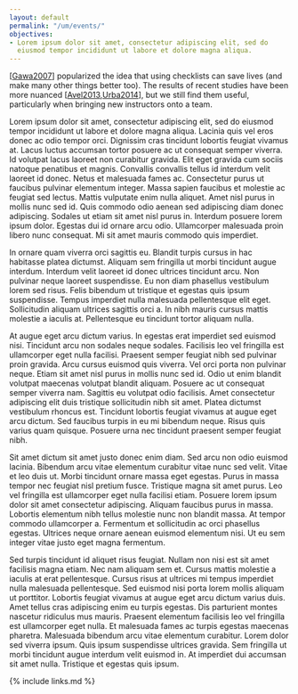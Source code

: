 ```yaml
---
layout: default
permalink: "/um/events/"
objectives:
- Lorem ipsum dolor sit amet, consectetur adipiscing elit, sed do
  eiusmod tempor incididunt ut labore et dolore magna aliqua.
---
```


[[Gawa2007](#CITE)] popularized the idea that using checklists can
save lives (and make many other things better too). The results of
recent studies have been more nuanced
[[Avel2013](#CITE),[Urba2014](#CITE)], but we still find them useful,
particularly when bringing new instructors onto a team.

Lorem ipsum dolor sit amet, consectetur adipiscing elit, sed do
eiusmod tempor incididunt ut labore et dolore magna aliqua. Lacinia
quis vel eros donec ac odio tempor orci. Dignissim cras tincidunt
lobortis feugiat vivamus at. Lacus luctus accumsan tortor posuere ac
ut consequat semper viverra. Id volutpat lacus laoreet non curabitur
gravida. Elit eget gravida cum sociis natoque penatibus et
magnis. Convallis convallis tellus id interdum velit laoreet id
donec. Netus et malesuada fames ac. Consectetur purus ut faucibus
pulvinar elementum integer. Massa sapien faucibus et molestie ac
feugiat sed lectus. Mattis vulputate enim nulla aliquet. Amet nisl
purus in mollis nunc sed id. Quis commodo odio aenean sed adipiscing
diam donec adipiscing. Sodales ut etiam sit amet nisl purus
in. Interdum posuere lorem ipsum dolor. Egestas dui id ornare arcu
odio. Ullamcorper malesuada proin libero nunc consequat. Mi sit amet
mauris commodo quis imperdiet.

In ornare quam viverra orci sagittis eu. Blandit turpis cursus in hac
habitasse platea dictumst. Aliquam sem fringilla ut morbi tincidunt
augue interdum. Interdum velit laoreet id donec ultrices tincidunt
arcu. Non pulvinar neque laoreet suspendisse. Eu non diam phasellus
vestibulum lorem sed risus. Felis bibendum ut tristique et egestas
quis ipsum suspendisse. Tempus imperdiet nulla malesuada pellentesque
elit eget. Sollicitudin aliquam ultrices sagittis orci a. In nibh
mauris cursus mattis molestie a iaculis at. Pellentesque eu tincidunt
tortor aliquam nulla.

At augue eget arcu dictum varius. In egestas erat imperdiet sed
euismod nisi. Tincidunt arcu non sodales neque sodales. Facilisis leo
vel fringilla est ullamcorper eget nulla facilisi. Praesent semper
feugiat nibh sed pulvinar proin gravida. Arcu cursus euismod quis
viverra. Vel orci porta non pulvinar neque. Etiam sit amet nisl purus
in mollis nunc sed id. Odio ut enim blandit volutpat maecenas volutpat
blandit aliquam. Posuere ac ut consequat semper viverra nam. Sagittis
eu volutpat odio facilisis. Amet consectetur adipiscing elit duis
tristique sollicitudin nibh sit amet. Platea dictumst vestibulum
rhoncus est. Tincidunt lobortis feugiat vivamus at augue eget arcu
dictum. Sed faucibus turpis in eu mi bibendum neque. Risus quis varius
quam quisque. Posuere urna nec tincidunt praesent semper feugiat nibh.

Sit amet dictum sit amet justo donec enim diam. Sed arcu non odio
euismod lacinia. Bibendum arcu vitae elementum curabitur vitae nunc
sed velit. Vitae et leo duis ut. Morbi tincidunt ornare massa eget
egestas. Purus in massa tempor nec feugiat nisl pretium
fusce. Tristique magna sit amet purus. Leo vel fringilla est
ullamcorper eget nulla facilisi etiam. Posuere lorem ipsum dolor sit
amet consectetur adipiscing. Aliquam faucibus purus in massa. Lobortis
elementum nibh tellus molestie nunc non blandit massa. At tempor
commodo ullamcorper a. Fermentum et sollicitudin ac orci phasellus
egestas. Ultrices neque ornare aenean euismod elementum nisi. Ut eu
sem integer vitae justo eget magna fermentum.

Sed turpis tincidunt id aliquet risus feugiat. Nullam non nisi est sit
amet facilisis magna etiam. Nec nam aliquam sem et. Cursus mattis
molestie a iaculis at erat pellentesque. Cursus risus at ultrices mi
tempus imperdiet nulla malesuada pellentesque. Sed euismod nisi porta
lorem mollis aliquam ut porttitor. Lobortis feugiat vivamus at augue
eget arcu dictum varius duis. Amet tellus cras adipiscing enim eu
turpis egestas. Dis parturient montes nascetur ridiculus mus
mauris. Praesent elementum facilisis leo vel fringilla est ullamcorper
eget nulla. Et malesuada fames ac turpis egestas maecenas
pharetra. Malesuada bibendum arcu vitae elementum curabitur. Lorem
dolor sed viverra ipsum. Quis ipsum suspendisse ultrices gravida. Sem
fringilla ut morbi tincidunt augue interdum velit euismod in. At
imperdiet dui accumsan sit amet nulla. Tristique et egestas quis
ipsum.

{% include links.md %}
